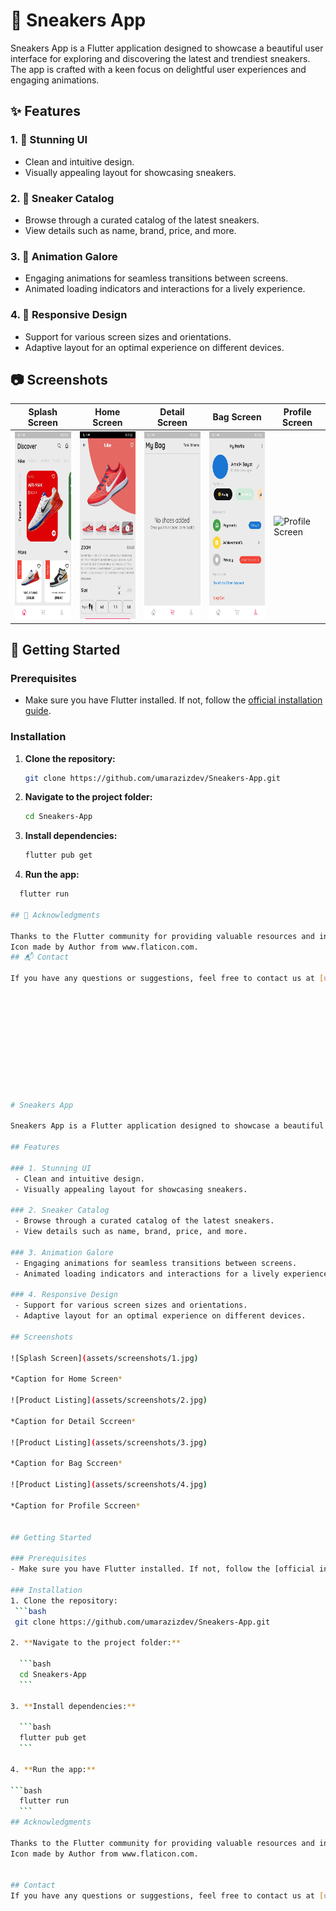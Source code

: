 # 👟 Sneakers App

Sneakers App is a Flutter application designed to showcase a beautiful user interface for exploring and discovering the latest and trendiest sneakers. The app is crafted with a keen focus on delightful user experiences and engaging animations.

## ✨ Features

### 1. 🌟 Stunning UI
   - Clean and intuitive design.
   - Visually appealing layout for showcasing sneakers.

### 2. 📖 Sneaker Catalog
   - Browse through a curated catalog of the latest sneakers.
   - View details such as name, brand, price, and more.

### 3. 🎨 Animation Galore
   - Engaging animations for seamless transitions between screens.
   - Animated loading indicators and interactions for a lively experience.

### 4. 📱 Responsive Design
   - Support for various screen sizes and orientations.
   - Adaptive layout for an optimal experience on different devices.

## 📷 Screenshots
| Splash Screen | Home Screen | Detail Screen | Bag Screen | Profile Screen |
|---|---|---|---|---|
|<img src="assets/screenshots/1.jpg" height="300em" alt="Splash Screen" />|<img src="assets/screenshots/2.jpg" height="300em" alt="Home Screen" />|<img src="assets/screenshots/3.jpg" height="300em" alt="Detail Screen" />|<img src="assets/screenshots/4.jpg" height="300em" alt="Bag Screen" />|<img src="assets/screenshots/5.jpg" height="300em" alt="Profile Screen" />|

## 🚀 Getting Started

### Prerequisites
- Make sure you have Flutter installed. If not, follow the [official installation guide](https://flutter.dev/docs/get-started/install).

### Installation
1. **Clone the repository:**
   ```bash
   git clone https://github.com/umarazizdev/Sneakers-App.git
2. **Navigate to the project folder:**

    ```bash
    cd Sneakers-App
    ```

3. **Install dependencies:**

    ```bash
    flutter pub get
    ```

4. **Run the app:**

  ```bash
    flutter run

## 🙏 Acknowledgments

Thanks to the Flutter community for providing valuable resources and inspiration.
Icon made by Author from www.flaticon.com.
## 📬 Contact

If you have any questions or suggestions, feel free to contact us at [umer.aziz.dev@gmail.com].











# Sneakers App

Sneakers App is a Flutter application designed to showcase a beautiful user interface for exploring and discovering the latest and trendiest sneakers. The app is crafted with a keen focus on delightful user experiences and engaging animations.

## Features

### 1. Stunning UI
   - Clean and intuitive design.
   - Visually appealing layout for showcasing sneakers.

### 2. Sneaker Catalog
   - Browse through a curated catalog of the latest sneakers.
   - View details such as name, brand, price, and more.

### 3. Animation Galore
   - Engaging animations for seamless transitions between screens.
   - Animated loading indicators and interactions for a lively experience.

### 4. Responsive Design
   - Support for various screen sizes and orientations.
   - Adaptive layout for an optimal experience on different devices.

## Screenshots

![Splash Screen](assets/screenshots/1.jpg)

*Caption for Home Screen*

![Product Listing](assets/screenshots/2.jpg)

*Caption for Detail Sccreen*

![Product Listing](assets/screenshots/3.jpg)

*Caption for Bag Sccreen*

![Product Listing](assets/screenshots/4.jpg)

*Caption for Profile Sccreen*


## Getting Started

### Prerequisites
- Make sure you have Flutter installed. If not, follow the [official installation guide](https://flutter.dev/docs/get-started/install).

### Installation
1. Clone the repository:
   ```bash
   git clone https://github.com/umarazizdev/Sneakers-App.git

2. **Navigate to the project folder:**

    ```bash
    cd Sneakers-App
    ```

3. **Install dependencies:**

    ```bash
    flutter pub get
    ```

4. **Run the app:**

  ```bash
    flutter run
    ```
## Acknowledgments

Thanks to the Flutter community for providing valuable resources and inspiration.
Icon made by Author from www.flaticon.com.


## Contact
If you have any questions or suggestions, feel free to contact us at [umer.aziz.dev@gmail.com].
